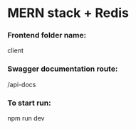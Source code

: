 # MERN stack + Redis

### Frontend folder name:

client

### Swagger documentation route:

/api-docs

### To start run:

npm run dev
